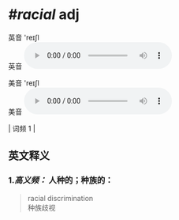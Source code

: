 # ***\#racial*** adj
英音 'reɪʃl  
英音
<audio src="./media/racial-B.aac" controls="controls"></audio>

美音 'reɪʃl  
美音
<audio src="./media/racial.aac" controls="controls"></audio>



| 词频 1 |  

英文释义
---
### 1.*高义频：* **人种的；种族的：**  

 > racial discrimination   
 > 种族歧视    


